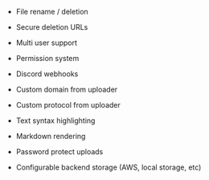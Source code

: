 - File rename / deletion
- Secure deletion URLs
- Multi user support
- Permission system
- Discord webhooks

- Custom domain from uploader
- Custom protocol from uploader

- Text syntax highlighting
- Markdown rendering
- Password protect uploads

- Configurable backend storage (AWS, local storage, etc)
